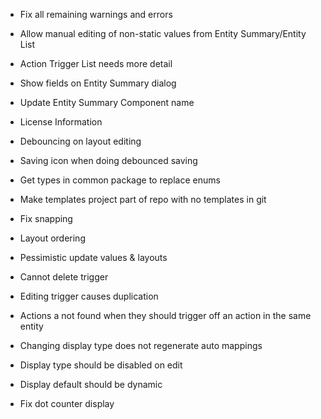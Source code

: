 - Fix all remaining warnings and errors
- Allow manual editing of non-static values from Entity Summary/Entity List
- Action Trigger List needs more detail
- Show fields on Entity Summary dialog
- Update Entity Summary Component name
- License Information
- Debouncing on layout editing
- Saving icon when doing debounced saving
- Get types in common package to replace enums
- Make templates project part of repo with no templates in git
- Fix snapping
- Layout ordering
- Pessimistic update values & layouts
- Cannot delete trigger
- Editing trigger causes duplication
- Actions a not found when they should trigger off an action in the same entity
- Changing display type does not regenerate auto mappings
- Display type should be disabled on edit
- Display default should be dynamic

- Fix dot counter display
